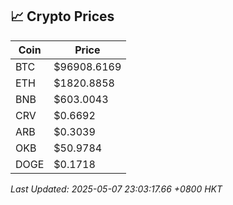 ## 📈 Crypto Prices

| Coin | Price |
| ---- | ----- |
| BTC | $96908.6169 |
| ETH | $1820.8858 |
| BNB | $603.0043 |
| CRV | $0.6692 |
| ARB | $0.3039 |
| OKB | $50.9784 |
| DOGE | $0.1718 |

_Last Updated: 2025-05-07 23:03:17.66 +0800 HKT_